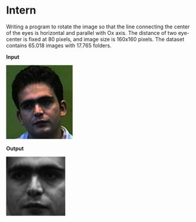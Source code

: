 # Intern
Writing a program to rotate the image so that the line connecting the center of the eyes is horizontal and parallel
with Ox axis. The distance of two eye-center is fixed at 80 pixels, and image size is 160x160 pixels. The dataset contains 65.018 images with 17.765 folders.


**Input**

![](/result/gpapaz.4_ori.jpg)

**Output**

![](/result/gpapaz.4_res.jpg)

